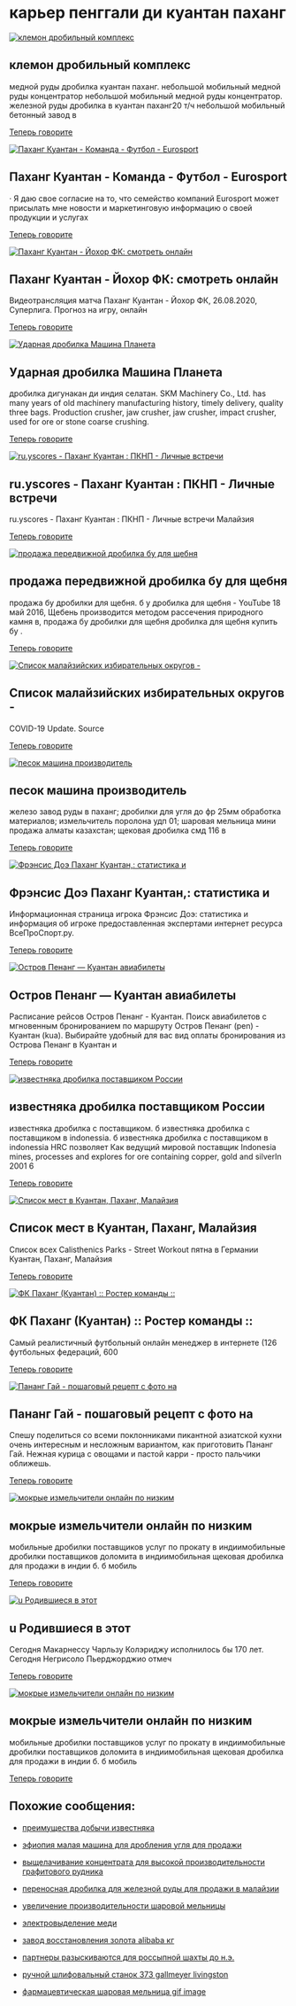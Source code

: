# карьер пенггали ди куантан паханг
<a href="https://mnn.zoosnet.net/LR/Chatpre.aspx?id=MNN94995150&p=https://ateliertankink.nl/" target="_blank">![клемон дробильный комплекс](https://github.com/aggregatecrushing/img/raw/main/270.jpg)</a>
## клемон дробильный комплекс
медной руды дробилка куантан паханг. небольшой мобильный медной руды концентратор небольшой мобильный медной руды концентратор. железной руды дробилка в куантан паханг20 т/ч небольшой мобильный бетонный завод в 
<a href="https://mnn.zoosnet.net/LR/Chatpre.aspx?id=MNN94995150&p=https://ateliertankink.nl/" target="_blank">Теперь говорите</a>
<a href="https://mnn.zoosnet.net/LR/Chatpre.aspx?id=MNN94995150&p=https://ateliertankink.nl/" target="_blank">![Паханг Куантан - Команда - Футбол - Eurosport](https://github.com/aggregatecrushing/img/raw/main/488.jpg)</a>
## Паханг Куантан - Команда - Футбол - Eurosport
· Я даю свое согласие на то, что семейство компаний Eurosport может присылать мне новости и маркетинговую информацию о своей продукции и услугах 
<a href="https://mnn.zoosnet.net/LR/Chatpre.aspx?id=MNN94995150&p=https://ateliertankink.nl/" target="_blank">Теперь говорите</a>
<a href="https://mnn.zoosnet.net/LR/Chatpre.aspx?id=MNN94995150&p=https://ateliertankink.nl/" target="_blank">![Паханг Куантан - Йохор ФК: смотреть онлайн ](https://github.com/aggregatecrushing/img/raw/main/195.jpg)</a>
## Паханг Куантан - Йохор ФК: смотреть онлайн 
Видеотрансляция матча Паханг Куантан - Йохор ФК, 26.08.2020, Суперлига. Прогноз на игру, онлайн 
<a href="https://mnn.zoosnet.net/LR/Chatpre.aspx?id=MNN94995150&p=https://ateliertankink.nl/" target="_blank">Теперь говорите</a>
<a href="https://mnn.zoosnet.net/LR/Chatpre.aspx?id=MNN94995150&p=https://ateliertankink.nl/" target="_blank">![Ударная дробилка Машина Планета ](https://github.com/aggregatecrushing/img/raw/main/97.jpg)</a>
## Ударная дробилка Машина Планета 
дробилка дигунакан ди индия селатан. SKM Machinery Co., Ltd. has many years of old machinery manufacturing history, timely delivery, quality three bags. Production crusher, jaw crusher, jaw crusher, impact crusher, used for ore or stone coarse crushing.
<a href="https://mnn.zoosnet.net/LR/Chatpre.aspx?id=MNN94995150&p=https://ateliertankink.nl/" target="_blank">Теперь говорите</a>
<a href="https://mnn.zoosnet.net/LR/Chatpre.aspx?id=MNN94995150&p=https://ateliertankink.nl/" target="_blank">![ru.yscores - Паханг Куантан : ПКНП - Личные встречи ](https://github.com/aggregatecrushing/img/raw/main/100.jpg)</a>
## ru.yscores - Паханг Куантан : ПКНП - Личные встречи 
ru.yscores - Паханг Куантан : ПКНП - Личные встречи  Малайзия 
<a href="https://mnn.zoosnet.net/LR/Chatpre.aspx?id=MNN94995150&p=https://ateliertankink.nl/" target="_blank">Теперь говорите</a>
<a href="https://mnn.zoosnet.net/LR/Chatpre.aspx?id=MNN94995150&p=https://ateliertankink.nl/" target="_blank">![продажа передвижной дробилка бу для щебня](https://github.com/aggregatecrushing/img/raw/main/724.jpg)</a>
## продажа передвижной дробилка бу для щебня
продажа бу дробилки для щебня. б у дробилка для щебня - YouTube 18 май 2016, Щебень производится методом рассечения природного камня в, продажа бу дробилки для щебня дробилка для щебня купить бу .
<a href="https://mnn.zoosnet.net/LR/Chatpre.aspx?id=MNN94995150&p=https://ateliertankink.nl/" target="_blank">Теперь говорите</a>
<a href="https://mnn.zoosnet.net/LR/Chatpre.aspx?id=MNN94995150&p=https://ateliertankink.nl/" target="_blank">![Список малайзийских избирательных округов - ](https://github.com/aggregatecrushing/img/raw/main/484.jpg)</a>
## Список малайзийских избирательных округов - 
COVID-19 Update. Source
<a href="https://mnn.zoosnet.net/LR/Chatpre.aspx?id=MNN94995150&p=https://ateliertankink.nl/" target="_blank">Теперь говорите</a>
<a href="https://mnn.zoosnet.net/LR/Chatpre.aspx?id=MNN94995150&p=https://ateliertankink.nl/" target="_blank">![песок машина производитель](https://github.com/aggregatecrushing/img/raw/main/175.jpg)</a>
## песок машина производитель
железо завод руды в паханг; дробилки для угля до фр 25мм обработка материалов; измельчитель поролона удп 01; шаровая мельница мини продажа алматы казахстан; щековая дробилка смд 116 в 
<a href="https://mnn.zoosnet.net/LR/Chatpre.aspx?id=MNN94995150&p=https://ateliertankink.nl/" target="_blank">Теперь говорите</a>
<a href="https://mnn.zoosnet.net/LR/Chatpre.aspx?id=MNN94995150&p=https://ateliertankink.nl/" target="_blank">![Фрэнсис Доэ Паханг Куантан,: статистика и ](https://github.com/aggregatecrushing/img/raw/main/356.jpg)</a>
## Фрэнсис Доэ Паханг Куантан,: статистика и 
Информационная страница игрока Фрэнсис Доэ: статистика и информация об игроке предоставленная экспертами интернет ресурса ВсеПроСпорт.ру.
<a href="https://mnn.zoosnet.net/LR/Chatpre.aspx?id=MNN94995150&p=https://ateliertankink.nl/" target="_blank">Теперь говорите</a>
<a href="https://mnn.zoosnet.net/LR/Chatpre.aspx?id=MNN94995150&p=https://ateliertankink.nl/" target="_blank">![Остров Пенанг — Куантан авиабилеты ](https://github.com/aggregatecrushing/img/raw/main/223.jpg)</a>
## Остров Пенанг — Куантан авиабилеты 
Расписание рейсов Остров Пенанг - Куантан. Поиск авиабилетов с мгновенным бронированием по маршруту Остров Пенанг (pen) - Куантан (kua). Выбирайте удобный для вас вид оплаты бронирования из Острова Пенанг в Куантан и 
<a href="https://mnn.zoosnet.net/LR/Chatpre.aspx?id=MNN94995150&p=https://ateliertankink.nl/" target="_blank">Теперь говорите</a>
<a href="https://mnn.zoosnet.net/LR/Chatpre.aspx?id=MNN94995150&p=https://ateliertankink.nl/" target="_blank">![известняка дробилка поставщиком России](https://github.com/aggregatecrushing/img/raw/main/403.jpg)</a>
## известняка дробилка поставщиком России
известняка дробилка с поставщиком. б известняка дробилка с поставщиком в indonessia. б известняка дробилка с поставщиком в indonessia HRC позволяет Как ведущий мировой поставщик Indonesia mines, processes and explores for ore containing copper, gold and silverIn 2001 6
<a href="https://mnn.zoosnet.net/LR/Chatpre.aspx?id=MNN94995150&p=https://ateliertankink.nl/" target="_blank">Теперь говорите</a>
<a href="https://mnn.zoosnet.net/LR/Chatpre.aspx?id=MNN94995150&p=https://ateliertankink.nl/" target="_blank">![Список мест в Куантан, Паханг, Малайзия](https://github.com/aggregatecrushing/img/raw/main/288.jpg)</a>
## Список мест в Куантан, Паханг, Малайзия
Список всех Calisthenics Parks - Street Workout пятна в Германии Куантан, Паханг, Малайзия
<a href="https://mnn.zoosnet.net/LR/Chatpre.aspx?id=MNN94995150&p=https://ateliertankink.nl/" target="_blank">Теперь говорите</a>
<a href="https://mnn.zoosnet.net/LR/Chatpre.aspx?id=MNN94995150&p=https://ateliertankink.nl/" target="_blank">![ФК Паханг (Куантан) :: Ростер команды :: ](https://github.com/aggregatecrushing/img/raw/main/207.jpg)</a>
## ФК Паханг (Куантан) :: Ростер команды :: 
Самый реалистичный футбольный онлайн менеджер в интернете (126 футбольных федераций, 600 
<a href="https://mnn.zoosnet.net/LR/Chatpre.aspx?id=MNN94995150&p=https://ateliertankink.nl/" target="_blank">Теперь говорите</a>
<a href="https://mnn.zoosnet.net/LR/Chatpre.aspx?id=MNN94995150&p=https://ateliertankink.nl/" target="_blank">![Пананг Гай - пошаговый рецепт с фото на ](https://github.com/aggregatecrushing/img/raw/main/588.jpg)</a>
## Пананг Гай - пошаговый рецепт с фото на 
Спешу поделиться со всеми поклонниками пикантной азиатской кухни очень интересным и несложным вариантом, как приготовить Пананг Гай. Нежная курица с овощами и пастой карри - просто пальчики оближешь.
<a href="https://mnn.zoosnet.net/LR/Chatpre.aspx?id=MNN94995150&p=https://ateliertankink.nl/" target="_blank">Теперь говорите</a>
<a href="https://mnn.zoosnet.net/LR/Chatpre.aspx?id=MNN94995150&p=https://ateliertankink.nl/" target="_blank">![мокрые измельчители онлайн по низким ](https://github.com/aggregatecrushing/img/raw/main/67.jpg)</a>
## мокрые измельчители онлайн по низким 
мобильные дробилки поставщиков услуг по прокату в индиимобильные дробилки поставщиков доломита в индиимобильная щековая дробилка для продажи в индии б. б мобиль
<a href="https://mnn.zoosnet.net/LR/Chatpre.aspx?id=MNN94995150&p=https://ateliertankink.nl/" target="_blank">Теперь говорите</a>
<a href="https://mnn.zoosnet.net/LR/Chatpre.aspx?id=MNN94995150&p=https://ateliertankink.nl/" target="_blank">![u Родившиеся в этот ](https://github.com/aggregatecrushing/img/raw/main/197.jpg)</a>
## u Родившиеся в этот 
Сегодня Макарнессу Чарльзу Колэриджу исполнилось бы 170 лет. Сегодня Негрисоло Пьерджорджио отмеч
<a href="https://mnn.zoosnet.net/LR/Chatpre.aspx?id=MNN94995150&p=https://ateliertankink.nl/" target="_blank">Теперь говорите</a>
<a href="https://mnn.zoosnet.net/LR/Chatpre.aspx?id=MNN94995150&p=https://ateliertankink.nl/" target="_blank">![мокрые измельчители онлайн по низким ](https://github.com/aggregatecrushing/img/raw/main/570.jpg)</a>
## мокрые измельчители онлайн по низким 
мобильные дробилки поставщиков услуг по прокату в индиимобильные дробилки поставщиков доломита в индиимобильная щековая дробилка для продажи в индии б. б мобиль
<a href="https://mnn.zoosnet.net/LR/Chatpre.aspx?id=MNN94995150&p=https://ateliertankink.nl/" target="_blank">Теперь говорите</a>
## Похожие сообщения:
* [преимущества добычи известняка](%D0%BF%D1%80%D0%B5%D0%B8%D0%BC%D1%83%D1%89%D0%B5%D1%81%D1%82%D0%B2%D0%B0%20%D0%B4%D0%BE%D0%B1%D1%8B%D1%87%D0%B8%20%D0%B8%D0%B7%D0%B2%D0%B5%D1%81%D1%82%D0%BD%D1%8F%D0%BA%D0%B0.md)
* [эфиопия малая машина для дробления угля для продажи](%D1%8D%D1%84%D0%B8%D0%BE%D0%BF%D0%B8%D1%8F%20%D0%BC%D0%B0%D0%BB%D0%B0%D1%8F%20%D0%BC%D0%B0%D1%88%D0%B8%D0%BD%D0%B0%20%D0%B4%D0%BB%D1%8F%20%D0%B4%D1%80%D0%BE%D0%B1%D0%BB%D0%B5%D0%BD%D0%B8%D1%8F%20%D1%83%D0%B3%D0%BB%D1%8F%20%D0%B4%D0%BB%D1%8F%20%D0%BF%D1%80%D0%BE%D0%B4%D0%B0%D0%B6%D0%B8.md)
* [выщелачивание концентрата для высокой производительности графитового рудника](%D0%B2%D1%8B%D1%89%D0%B5%D0%BB%D0%B0%D1%87%D0%B8%D0%B2%D0%B0%D0%BD%D0%B8%D0%B5%20%D0%BA%D0%BE%D0%BD%D1%86%D0%B5%D0%BD%D1%82%D1%80%D0%B0%D1%82%D0%B0%20%D0%B4%D0%BB%D1%8F%20%D0%B2%D1%8B%D1%81%D0%BE%D0%BA%D0%BE%D0%B9%20%D0%BF%D1%80%D0%BE%D0%B8%D0%B7%D0%B2%D0%BE%D0%B4%D0%B8%D1%82%D0%B5%D0%BB%D1%8C%D0%BD%D0%BE%D1%81%D1%82%D0%B8%20%D0%B3%D1%80%D0%B0%D1%84%D0%B8%D1%82%D0%BE%D0%B2%D0%BE%D0%B3%D0%BE%20%D1%80%D1%83%D0%B4%D0%BD%D0%B8%D0%BA%D0%B0.md)
* [переносная дробилка для железной руды для продажи в малайзии](%D0%BF%D0%B5%D1%80%D0%B5%D0%BD%D0%BE%D1%81%D0%BD%D0%B0%D1%8F%20%D0%B4%D1%80%D0%BE%D0%B1%D0%B8%D0%BB%D0%BA%D0%B0%20%D0%B4%D0%BB%D1%8F%20%D0%B6%D0%B5%D0%BB%D0%B5%D0%B7%D0%BD%D0%BE%D0%B9%20%D1%80%D1%83%D0%B4%D1%8B%20%D0%B4%D0%BB%D1%8F%20%D0%BF%D1%80%D0%BE%D0%B4%D0%B0%D0%B6%D0%B8%20%D0%B2%20%D0%BC%D0%B0%D0%BB%D0%B0%D0%B9%D0%B7%D0%B8%D0%B8.md)
* [увеличение производительности шаровой мельницы](%D1%83%D0%B2%D0%B5%D0%BB%D0%B8%D1%87%D0%B5%D0%BD%D0%B8%D0%B5%20%D0%BF%D1%80%D0%BE%D0%B8%D0%B7%D0%B2%D0%BE%D0%B4%D0%B8%D1%82%D0%B5%D0%BB%D1%8C%D0%BD%D0%BE%D1%81%D1%82%D0%B8%20%D1%88%D0%B0%D1%80%D0%BE%D0%B2%D0%BE%D0%B9%20%D0%BC%D0%B5%D0%BB%D1%8C%D0%BD%D0%B8%D1%86%D1%8B.md)
* [электровыделение меди](%D1%8D%D0%BB%D0%B5%D0%BA%D1%82%D1%80%D0%BE%D0%B2%D1%8B%D0%B4%D0%B5%D0%BB%D0%B5%D0%BD%D0%B8%D0%B5%20%D0%BC%D0%B5%D0%B4%D0%B8.md)
* [завод восстановления золота alibaba кг](%D0%B7%D0%B0%D0%B2%D0%BE%D0%B4%20%D0%B2%D0%BE%D1%81%D1%81%D1%82%D0%B0%D0%BD%D0%BE%D0%B2%D0%BB%D0%B5%D0%BD%D0%B8%D1%8F%20%D0%B7%D0%BE%D0%BB%D0%BE%D1%82%D0%B0%20alibaba%20%D0%BA%D0%B3.md)
* [партнеры разыскиваются для россыпной шахты до н.э.](%D0%BF%D0%B0%D1%80%D1%82%D0%BD%D0%B5%D1%80%D1%8B%20%D1%80%D0%B0%D0%B7%D1%8B%D1%81%D0%BA%D0%B8%D0%B2%D0%B0%D1%8E%D1%82%D1%81%D1%8F%20%D0%B4%D0%BB%D1%8F%20%D1%80%D0%BE%D1%81%D1%81%D1%8B%D0%BF%D0%BD%D0%BE%D0%B9%20%D1%88%D0%B0%D1%85%D1%82%D1%8B%20%D0%B4%D0%BE%20%D0%BD.%D1%8D..md)
* [ручной шлифовальный станок 373 gallmeyer livingston](%D1%80%D1%83%D1%87%D0%BD%D0%BE%D0%B9%20%D1%88%D0%BB%D0%B8%D1%84%D0%BE%D0%B2%D0%B0%D0%BB%D1%8C%D0%BD%D1%8B%D0%B9%20%D1%81%D1%82%D0%B0%D0%BD%D0%BE%D0%BA%20373%20gallmeyer%20livingston.md)
* [фармацевтическая шаровая мельница gif image](%D1%84%D0%B0%D1%80%D0%BC%D0%B0%D1%86%D0%B5%D0%B2%D1%82%D0%B8%D1%87%D0%B5%D1%81%D0%BA%D0%B0%D1%8F%20%D1%88%D0%B0%D1%80%D0%BE%D0%B2%D0%B0%D1%8F%20%D0%BC%D0%B5%D0%BB%D1%8C%D0%BD%D0%B8%D1%86%D0%B0%20gif%20image.md)

